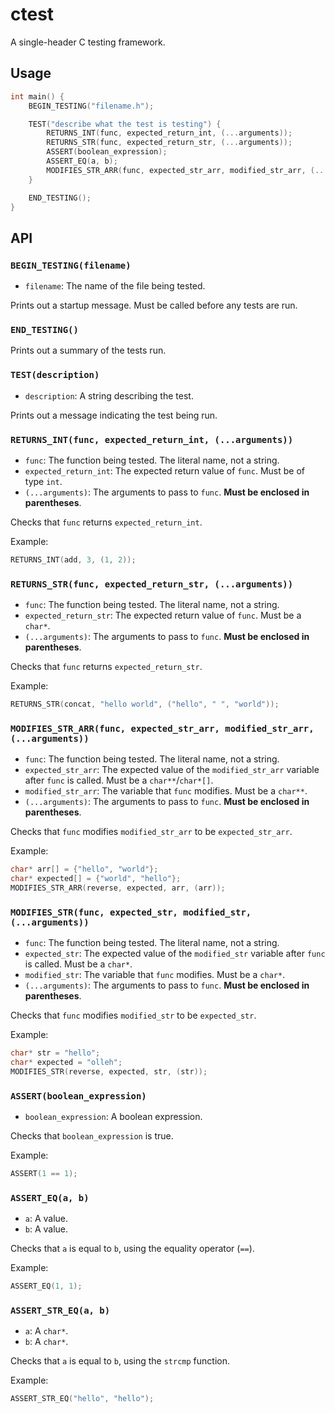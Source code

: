 # ctest

A single-header C testing framework.

## Usage

```c
int main() {
    BEGIN_TESTING("filename.h");

    TEST("describe what the test is testing") {
        RETURNS_INT(func, expected_return_int, (...arguments));
        RETURNS_STR(func, expected_return_str, (...arguments));
        ASSERT(boolean_expression);
        ASSERT_EQ(a, b);
        MODIFIES_STR_ARR(func, expected_str_arr, modified_str_arr, (...arguments));
    }

    END_TESTING();
}
```

## API

### `BEGIN_TESTING(filename)`

-   `filename`: The name of the file being tested.

Prints out a startup message. Must be called before any tests are run.

### `END_TESTING()`

Prints out a summary of the tests run.

### `TEST(description)`

-   `description`: A string describing the test.

Prints out a message indicating the test being run.

### `RETURNS_INT(func, expected_return_int, (...arguments))`

-   `func`: The function being tested. The literal name, not a string.
-   `expected_return_int`: The expected return value of `func`. Must be of type `int`.
-   `(...arguments)`: The arguments to pass to `func`. **Must be enclosed in parentheses**.

Checks that `func` returns `expected_return_int`.

Example:

```c
RETURNS_INT(add, 3, (1, 2));
```

### `RETURNS_STR(func, expected_return_str, (...arguments))`

-   `func`: The function being tested. The literal name, not a string.
-   `expected_return_str`: The expected return value of `func`. Must be a `char*`.
-   `(...arguments)`: The arguments to pass to `func`. **Must be enclosed in parentheses**.

Checks that `func` returns `expected_return_str`.

Example:

```c
RETURNS_STR(concat, "hello world", ("hello", " ", "world"));
```

### `MODIFIES_STR_ARR(func, expected_str_arr, modified_str_arr, (...arguments))`

-   `func`: The function being tested. The literal name, not a string.
-   `expected_str_arr`: The expected value of the `modified_str_arr` variable after `func` is called. Must be a `char**`/`char*[]`.
-   `modified_str_arr`: The variable that `func` modifies. Must be a `char**`.
-   `(...arguments)`: The arguments to pass to `func`. **Must be enclosed in parentheses**.

Checks that `func` modifies `modified_str_arr` to be `expected_str_arr`.

Example:

```c
char* arr[] = {"hello", "world"};
char* expected[] = {"world", "hello"};
MODIFIES_STR_ARR(reverse, expected, arr, (arr));
```

### `MODIFIES_STR(func, expected_str, modified_str, (...arguments))`

-   `func`: The function being tested. The literal name, not a string.
-   `expected_str`: The expected value of the `modified_str` variable after `func` is called. Must be a `char*`.
-   `modified_str`: The variable that `func` modifies. Must be a `char*`.
-   `(...arguments)`: The arguments to pass to `func`. **Must be enclosed in parentheses**.

Checks that `func` modifies `modified_str` to be `expected_str`.

Example:

```c
char* str = "hello";
char* expected = "olleh";
MODIFIES_STR(reverse, expected, str, (str));
```

### `ASSERT(boolean_expression)`

-   `boolean_expression`: A boolean expression.

Checks that `boolean_expression` is true.

Example:

```c
ASSERT(1 == 1);
```

### `ASSERT_EQ(a, b)`

-   `a`: A value.
-   `b`: A value.

Checks that `a` is equal to `b`, using the equality operator (`==`).

Example:

```c
ASSERT_EQ(1, 1);
```

### `ASSERT_STR_EQ(a, b)`

-   `a`: A `char*`.
-   `b`: A `char*`.

Checks that `a` is equal to `b`, using the `strcmp` function.

Example:

```c
ASSERT_STR_EQ("hello", "hello");
```
